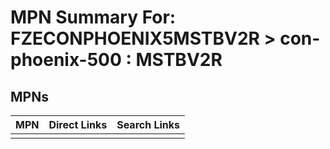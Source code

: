 



# MPN Summary For: FZECONPHOENIX5MSTBV2R > con-phoenix-500 : MSTBV2R

## MPNs
  

|MPN|Direct Links|Search Links|
| :--- | :--- | :--- |
||||
